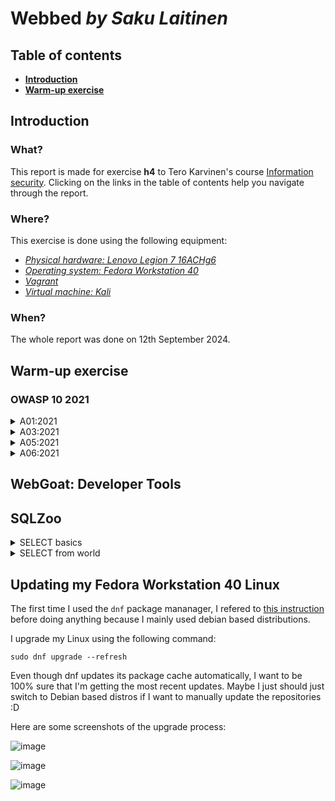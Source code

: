 # Webbed _by Saku Laitinen_

## Table of contents

- **[Introduction](https://github.com/KebabGarva/basic-network-security/blob/main/h4.md#introduction)**
- **[Warm-up exercise](https://github.com/KebabGarva/basic-network-security/blob/main/h4.md#warm-up-exercise)**

## Introduction

### What?

This report is made for exercise **h4** to Tero Karvinen's course [Information security](https://terokarvinen.com/information-security/). Clicking on the links in the table of contents help you navigate through the report.

### Where?

This exercise is done using the following equipment:

- [*Physical hardware: Lenovo Legion 7 16ACHg6*](https://nanoreview.net/en/laptop/lenovo-legion-7-2021-amd?m=c.1_g.3_r.3_s.3)
- [*Operating system: Fedora Workstation 40*](https://fedoraproject.org/workstation/download)
- [*Vagrant*](https://developer.hashicorp.com/vagrant/tutorials/getting-started)
- [*Virtual machine: Kali*](https://app.vagrantup.com/kalilinux/boxes/rolling)

### When?

The whole report was done on 12th September 2024.

## Warm-up exercise

### OWASP 10 2021

<details>
<summary>A01:2021</summary>

### Broken access control

- Access control enforces policy such that users cannot act outside of their intended permissions.
  - In other hand broken access control will enable unauthorized users to do unauthorized tasks in the company infrastructure
- Common access control vulnerabilities include:
  - Violations of the Zero trust principle
  - Elevation of privilege
  - Bypassing security control by modifying the url

Source: https://owasp.org/Top10/A01_2021-Broken_Access_Control/
</details>

<details>
<summary>A03:2021</summary>

### Injection

- The attacker can inject malicious data or commands into an database application like SQL
- The vulnerability can be already detected from the URL address
  - Most common injections are through the URL address and login pages
- Injections can destroy entire databases if you don't use e.g
  - A safe API
  - Positive server-side input validation

Source: https://owasp.org/Top10/A03_2021-Injection/
</details>

<details>
<summary>A05:2021</summary>

### Security Misconfiguration

- Examples of security misconfigurations:
  - Default usernames and passwords
  - Unnecessary features and applications are still used
  - Out of date software
- How to prevent
  - Constant hardening of the software
  - Miminal software as possible
  - Security groups

Source: https://owasp.org/Top10/A05_2021-Security_Misconfiguration/
</details>

<details>
<summary>A06:2021</summary>

### Vulnerable and Outdated Components

#### How to combat

- Software updates
	- Be aware what components and software versions you are using
	- Make sure to have the latest stable version of the software

- Use the right software to your requirements
	- check if there are better and MORE SECURE solutions
		- usually open source is the best option
	 
- scan for vulnerabilities regularly
	- take necessary steps to fix it

#### Example scenarios by Saku Laitinen

Bad scenario:

- You use Windows 2000 server or very old Linux server distro from the year 2000
- Your router is so old/outdated that it doesn't have a firewall

Not bad but not good scenario:

- You use Windows 10 server or Linux server distro that doesn't receive security updates any more 
- You don't have the latest updates
- You don't use SecureBoot

Not good but still kinda ok scenario:

- You use Windows 10 server
- You HAVE the latest updates
- You use SecureBoot

Good scenario:

- You use Linux server like Ubuntu, Debian or Fedora server
- You use SecureBoot or you just use software that don't need to use the kernel

Source: https://owasp.org/Top10/A06_2021-Vulnerable_and_Outdated_Components/
</details>


## WebGoat: Developer Tools

## SQLZoo 

<details>
<summary>SELECT basics</summary>

<br>

In the end, I just did what the instructions instructed me to do!

![image](https://github.com/user-attachments/assets/9c341142-1acc-4a15-b80f-0e1b11609590)

![image](https://github.com/user-attachments/assets/f2d4d787-c901-4bbe-92c5-353c7d169e0c)

![image](https://github.com/user-attachments/assets/79c25ce7-3ea8-4a00-aaf1-ffc15b652ec0)

</details>

<details>
<summary>SELECT from world</summary>
<br>

The first two exercises were pretty simple too, and I did what the instructions instructed me to do.

![image](https://github.com/user-attachments/assets/f4fef303-faee-4ebd-920c-e07aa2043f10)

![image](https://github.com/user-attachments/assets/e3fb4863-813d-48d6-825f-537dd1779cda)

The exercises below I did just for fun :D

![image](https://github.com/user-attachments/assets/f7a8ae31-d18a-4c1e-8193-468c7b13437b)

![image](https://github.com/user-attachments/assets/ff02701f-3aba-4c70-8439-be6d1d382018)

[This article](https://www.w3schools.com/sql/sql_in.asp) helped me to remind me of the IN operator

![image](https://github.com/user-attachments/assets/4d9141ff-9ea4-4520-94c7-47f4a8182a5b)

This was confusing but again W3schools saved me

![image](https://github.com/user-attachments/assets/22495cbc-a2cd-43f9-9d47-bd1e5a29f396)

</details>

## Updating my Fedora Workstation 40 Linux

The first time I used the `dnf` package mananager, I refered to [this instruction](https://docs.fedoraproject.org/en-US/quick-docs/dnf-vs-apt/) before doing anything because I mainly used debian based distributions.

I upgrade my Linux using the following command:

```
sudo dnf upgrade --refresh
```

Even though dnf updates its package cache automatically, I want to be 100% sure that I'm getting the most recent updates. Maybe I just should just switch to Debian based distros if I want to manually update the repositories :D

Here are some screenshots of the upgrade process:

![image](https://github.com/user-attachments/assets/5c320e5a-518b-47fd-b48c-450bbb45e2ce)

![image](https://github.com/user-attachments/assets/b4514b7b-5bbb-4fa1-86bb-cdc11f284c8f)

![image](https://github.com/user-attachments/assets/8a4b4e5d-3830-44ba-99b0-15c342fa14ac)

